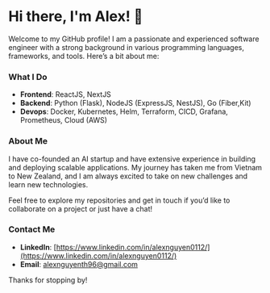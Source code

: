 # Hi there, I'm Alex! 👋

Welcome to my GitHub profile! I am a passionate and experienced software engineer with a strong background in various programming languages, frameworks, and tools. Here’s a bit about me:

### What I Do

- **Frontend**: ReactJS, NextJS
- **Backend**: Python (Flask), NodeJS (ExpressJS, NestJS), Go (Fiber,Kit)
- **Devops**: Docker, Kubernetes, Helm, Terraform, CICD, Grafana, Prometheus, Cloud (AWS)

### About Me

I have co-founded an AI startup and have extensive experience in building and deploying scalable applications. My journey has taken me from Vietnam to New Zealand, and I am always excited to take on new challenges and learn new technologies. 

Feel free to explore my repositories and get in touch if you’d like to collaborate on a project or just have a chat!

### Contact Me

- **LinkedIn**: [https://www.linkedin.com/in/alexnguyen0112/](https://www.linkedin.com/in/alexnguyen0112/)
- **Email**: alexnguyenth96@gmail.com

Thanks for stopping by!
